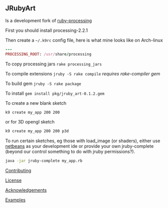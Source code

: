 ## JRubyArt


Is a development fork of [ruby-processing][]

First you should install processing-2.2.1

Then create a `~/.k9rc` config file, here is
what mine looks like on Arch-linux

```ruby
---
PROCESSING_ROOT: /usr/share/processing

```

To copy processing jars `rake processing_jars`

To compile extensions `jruby -S rake compile` _requires rake-compiler gem_

To build gem `jruby -S rake package`

To install `gem install pkg/jruby_art-0.1.2.gem`

To create a new blank sketch

```bash
k9 create my_app 200 200
```

or for 3D opengl sketch

```bash
k9 create my_app 200 200 p3d
```

To run certain sketches, eg those with load_image (or shaders), either use [netbeans][] as your development ide or provide your own jruby-complete (beyond our control something to do with jruby permissions?).

```bash
java -jar jruby-complete my_app.rb
```

[Contributing][]

[License][]

[Acknowledgements][]

[Examples][]


[Acknowledgements]:ACKNOWLEDGEMENTS.md
[Contributing]:CONTRIBUTING.md
[Examples]:examples
[License]:LICENSE.md
[processing]:https://github.com/processing/processing
[ruby-processing]:https://github.com/jashkenas/ruby-processing
[netbeans]:http://learning-ruby-processing.blogspot.co.uk/2014/10/alternative-ruby-processing-implentation.html
